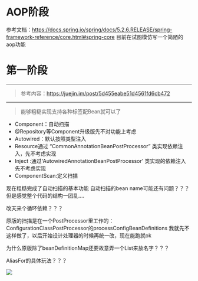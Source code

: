 # AOP阶段
参考文档：https://docs.spring.io/spring/docs/5.2.6.RELEASE/spring-framework-reference/core.html#spring-core
目前在试图模仿写一个简陋的aop功能

# 第一阶段
-------------
> 参考内容：https://juejin.im/post/5d455eabe51d4561fd6cb472
------------------------
> 能够粗糙实现支持各种标签配Bean就可以了
- Component：自动扫描
- @Repository等Component升级版先不对功能上考虑
- Autowired：默认按照类型注入
- Resource通过 “CommonAnnotationBeanPostProcessor” 类实现依赖注入，先不考虑实现
- Inject :通过‘AutowiredAnnotationBeanPostProcessor’ 类实现的依赖注入 先不考虑实现
- ComponentScan:定义扫描    

现在粗糙完成了自动扫描的基本功能
自动扫描的bean name可能还有问题？？？
但是感觉整个代码的结构一团乱....

改天来个循环依赖？？？

原版的扫描是在一个PostProcessor里工作的：ConfigurationClassPostProcessor的processConfigBeanDefinitions
我就先不这样做了，以后开始设计处理器的时候再统一改，现在能跑就ok

为什么原版除了beanDefinitionMap还要故意弄一个List来放名字？？？

AliasFor的具体玩法？？？


![](https://user-gold-cdn.xitu.io/2019/10/18/16ddda0ffaad67f1?imageslim)
 
 
 